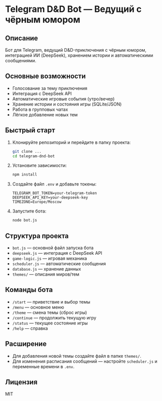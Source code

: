 # Telegram D&D Bot — Ведущий с чёрным юмором

## Описание
Бот для Telegram, ведущий D&D-приключения с чёрным юмором, интеграцией ИИ (DeepSeek), хранением истории и автоматическими сообщениями.

## Основные возможности
- Голосование за тему приключения
- Интеграция с DeepSeek API
- Автоматические игровые события (утро/вечер)
- Хранение истории и состояния игры (SQLite/JSON)
- Работа в групповых чатах
- Лёгкое добавление новых тем

## Быстрый старт
1. Клонируйте репозиторий и перейдите в папку проекта:
   ```bash
   git clone ...
   cd telegram-dnd-bot
   ```
2. Установите зависимости:
   ```bash
   npm install
   ```
3. Создайте файл `.env` и добавьте токены:
   ```env
   TELEGRAM_BOT_TOKEN=your-telegram-token
   DEEPSEEK_API_KEY=your-deepseek-key
   TIMEZONE=Europe/Moscow
   ```
4. Запустите бота:
   ```bash
   node bot.js
   ```

## Структура проекта
- `bot.js` — основной файл запуска бота
- `deepseek.js` — интеграция с DeepSeek API
- `game-logic.js` — игровая механика
- `scheduler.js` — автоматические сообщения
- `database.js` — хранение данных
- `themes/` — описания миров/тем

## Команды бота
- `/start` — приветствие и выбор темы
- `/menu` — основное меню
- `/theme` — смена темы (сброс игры)
- `/continue` — продолжить текущую игру
- `/status` — текущее состояние игры
- `/help` — справка

## Расширение
- Для добавления новой темы создайте файл в папке `themes/`.
- Для изменения расписания сообщений — настройте `scheduler.js` и переменные времени в `.env`.

## Лицензия
MIT
